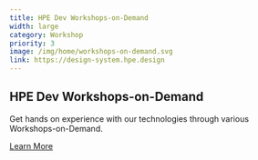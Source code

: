 ```yaml
---
title: HPE Dev Workshops-on-Demand
width: large
category: Workshop
priority: 3
image: /img/home/workshops-on-demand.svg
link: https://design-system.hpe.design
---
```

## HPE Dev Workshops-on-Demand
Get hands on experience with our technologies through various Workshops-on-Demand.

[Learn More](https://design-system.hpe.design)